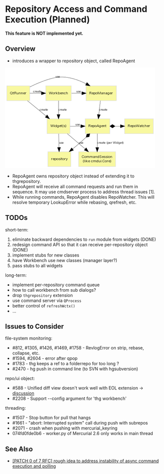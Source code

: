 # Repository Access and Command Execution (Planned)

**This feature is NOT implemented yet.**

## Overview

* introduces a wrapper to repository object, called RepoAgent

![](fig/repository-classes.png)

* RepoAgent owns repository object instead of extending it to thgrepository.
* RepoAgent will receive all command requests and run them in sequence.
  It may use cmdserver process to address thread issues [1].
* While running commands, RepoAgent disables RepoWatcher. This will resolve
  temporary LookupError while rebasing, qrefresh, etc.

## TODOs

short-term:

1. eliminate backward dependencies to `run` module from widgets (DONE)
1. redesign command API so that it can receive per-repository object (DONE)
1. implement stubs for new classes
1. have Workbench use new classes (manager layer?)
1. pass stubs to all widgets

long-term:

* implement per-repository command queue
* how to call workbench from sub dialogs?
* drop `thgrepository` extension
* use command server via `QProcess`
* better control of `refreshWctx()`
* ...

## Issues to Consider

file-system monitoring:

* #812, #1305, #1426, #1469, #1758 - RevlogError on strip, rebase, collapse, etc.
* #1594, #2604 - error after qpop
* #1783 - thg keeps a ref to a folderrepo for too long ?
* #2470 - hg push in command line (to SVN with hgsubversion)

repo/ui object:

* #588 - Unified diff view doesn't work well with EOL extension
  → [discussion](http://thread.gmane.org/gmane.comp.version-control.mercurial.tortoisehg.user/3341/focus=3345)
* #2208 - Support --config argument for 'thg workbench'

threading:

* #1507 - Stop button for pull that hangs
* #1661 - "abort: Interrupted system" call during push with subrepos
* #2071 - crash when pushing with mercurial_keyring
* 074fd0fde0b6 - worker.py of Mercurial 2.6 only works in main thread

## See Also

* [[PATCH 0 of 7 RFC] rough idea to address instability of async command execution and polling](https://groups.google.com/d/msg/thg-dev/r2cWqYDg4iQ/JVg12dP1O1AJ)